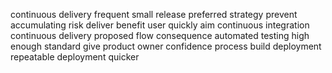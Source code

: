 continuous delivery frequent small release preferred strategy prevent accumulating risk deliver benefit user quickly aim continuous integration continuous delivery proposed flow consequence automated testing high enough standard give product owner confidence process build deployment repeatable deployment quicker